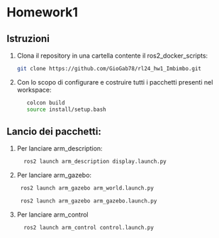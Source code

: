 # Homework1

## Istruzioni 
1. Clona il repository in una cartella contente il ros2_docker_scripts:
   ```bash
   git clone https://github.com/GioGab78/rl24_hw1_Imbimbo.git

2. Con lo scopo di configurare e costruire tutti i pacchetti presenti nel workspace:
   ```bash
      colcon build
      source install/setup.bash

## Lancio dei pacchetti:
1. Per lanciare arm_description:
   
   ```bash
     ros2 launch arm_description display.launch.py

2. Per lanciare arm_gazebo:

     ```bash
      ros2 launch arm_gazebo arm_world.launch.py

      ros2 launch arm_gazebo arm_gazebo.launch.py

3. Per lanciare arm_control

    ```bash
      ros2 launch arm_control control.launch.py
                 
